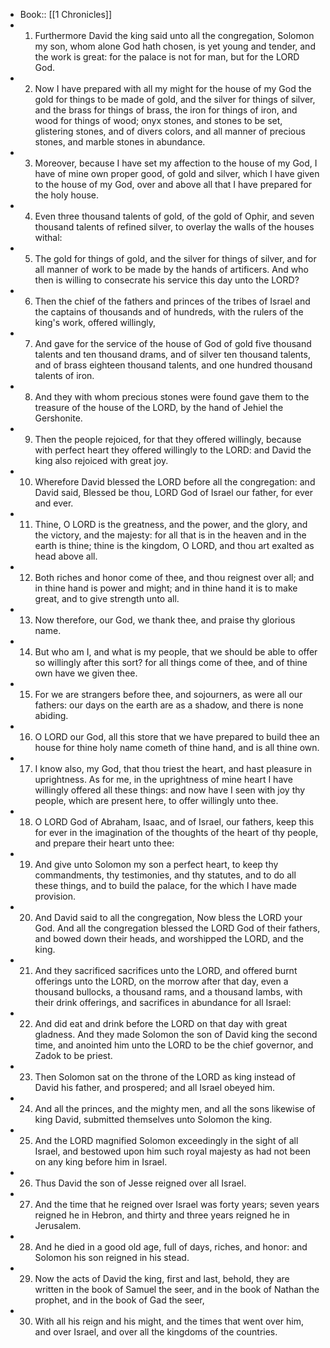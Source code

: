 - Book:: [[1 Chronicles]]
- 1. Furthermore David the king said unto all the congregation, Solomon my son, whom alone God hath chosen, is yet young and tender, and the work is great: for the palace is not for man, but for the LORD God.
- 2. Now I have prepared with all my might for the house of my God the gold for things to be made of gold, and the silver for things of silver, and the brass for things of brass, the iron for things of iron, and wood for things of wood; onyx stones, and stones to be set, glistering stones, and of divers colors, and all manner of precious stones, and marble stones in abundance.
- 3. Moreover, because I have set my affection to the house of my God, I have of mine own proper good, of gold and silver, which I have given to the house of my God, over and above all that I have prepared for the holy house.
- 4. Even three thousand talents of gold, of the gold of Ophir, and seven thousand talents of refined silver, to overlay the walls of the houses withal:
- 5. The gold for things of gold, and the silver for things of silver, and for all manner of work to be made by the hands of artificers. And who then is willing to consecrate his service this day unto the LORD?
- 6. Then the chief of the fathers and princes of the tribes of Israel and the captains of thousands and of hundreds, with the rulers of the king's work, offered willingly,
- 7. And gave for the service of the house of God of gold five thousand talents and ten thousand drams, and of silver ten thousand talents, and of brass eighteen thousand talents, and one hundred thousand talents of iron.
- 8. And they with whom precious stones were found gave them to the treasure of the house of the LORD, by the hand of Jehiel the Gershonite.
- 9. Then the people rejoiced, for that they offered willingly, because with perfect heart they offered willingly to the LORD: and David the king also rejoiced with great joy.
- 10. Wherefore David blessed the LORD before all the congregation: and David said, Blessed be thou, LORD God of Israel our father, for ever and ever.
- 11. Thine, O LORD is the greatness, and the power, and the glory, and the victory, and the majesty: for all that is in the heaven and in the earth is thine; thine is the kingdom, O LORD, and thou art exalted as head above all.
- 12. Both riches and honor come of thee, and thou reignest over all; and in thine hand is power and might; and in thine hand it is to make great, and to give strength unto all.
- 13. Now therefore, our God, we thank thee, and praise thy glorious name.
- 14. But who am I, and what is my people, that we should be able to offer so willingly after this sort? for all things come of thee, and of thine own have we given thee.
- 15. For we are strangers before thee, and sojourners, as were all our fathers: our days on the earth are as a shadow, and there is none abiding.
- 16. O LORD our God, all this store that we have prepared to build thee an house for thine holy name cometh of thine hand, and is all thine own.
- 17. I know also, my God, that thou triest the heart, and hast pleasure in uprightness. As for me, in the uprightness of mine heart I have willingly offered all these things: and now have I seen with joy thy people, which are present here, to offer willingly unto thee.
- 18. O LORD God of Abraham, Isaac, and of Israel, our fathers, keep this for ever in the imagination of the thoughts of the heart of thy people, and prepare their heart unto thee:
- 19. And give unto Solomon my son a perfect heart, to keep thy commandments, thy testimonies, and thy statutes, and to do all these things, and to build the palace, for the which I have made provision.
- 20. And David said to all the congregation, Now bless the LORD your God. And all the congregation blessed the LORD God of their fathers, and bowed down their heads, and worshipped the LORD, and the king.
- 21. And they sacrificed sacrifices unto the LORD, and offered burnt offerings unto the LORD, on the morrow after that day, even a thousand bullocks, a thousand rams, and a thousand lambs, with their drink offerings, and sacrifices in abundance for all Israel:
- 22. And did eat and drink before the LORD on that day with great gladness. And they made Solomon the son of David king the second time, and anointed him unto the LORD to be the chief governor, and Zadok to be priest.
- 23. Then Solomon sat on the throne of the LORD as king instead of David his father, and prospered; and all Israel obeyed him.
- 24. And all the princes, and the mighty men, and all the sons likewise of king David, submitted themselves unto Solomon the king.
- 25. And the LORD magnified Solomon exceedingly in the sight of all Israel, and bestowed upon him such royal majesty as had not been on any king before him in Israel.
- 26. Thus David the son of Jesse reigned over all Israel.
- 27. And the time that he reigned over Israel was forty years; seven years reigned he in Hebron, and thirty and three years reigned he in Jerusalem.
- 28. And he died in a good old age, full of days, riches, and honor: and Solomon his son reigned in his stead.
- 29. Now the acts of David the king, first and last, behold, they are written in the book of Samuel the seer, and in the book of Nathan the prophet, and in the book of Gad the seer,
- 30. With all his reign and his might, and the times that went over him, and over Israel, and over all the kingdoms of the countries.
